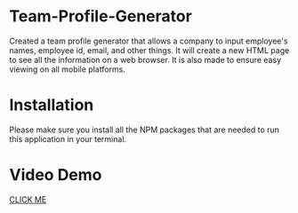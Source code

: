# Team-Profile-Generator
Created a team profile generator that allows a company to input employee's names, employee id, email, and other things.
It will create a new HTML page to see all the information on a web browser. 
It is also made to ensure easy viewing on all mobile platforms.

# Installation 
Please make sure you install all the NPM packages that are needed to run this application in your terminal.

# Video Demo
[CLICK ME](https://watch.screencastify.com/v/3LxE7pMLwAGLXfQa2IZ5)